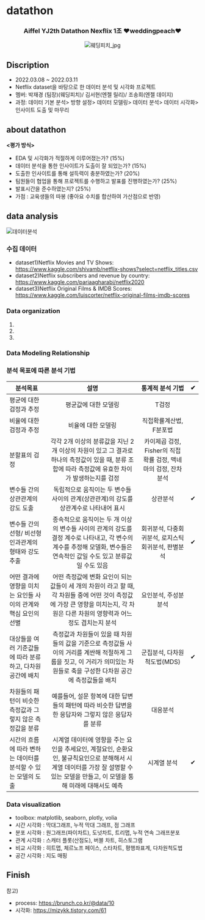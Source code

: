 # datathon

<h3 align="center"> Aiffel YJ2th Datathon Nexflix 1조 ❤weddingpeach❤ </h3>

<div align="center">
  
![웨딩피치_jpg](https://user-images.githubusercontent.com/87296126/157383247-227a90c5-f74a-47ce-af03-0d63541902cb.jpg)
 
</div>

## Discription
- 2022.03.08 ~ 2022.03.11
- Netflix dataset을 바탕으로 한 데이터 분석 및 시각화 프로젝트
- 멤버: 박재경 (팀장)(웨딩피치)/ 김서현(엔젤 릴리)/ 조송희(엔젤 데이지)
- 과정: 데이터 기본 분석> 방향 설정> 데이터 모델링> 데이터 분석> 데이터 시각화> 인사이트 도출 및 마무리

## about datathon
**<평가 방식>** 

- EDA 및 시각화가 적절하게 이루어졌는가? (15%)
- 데이터 분석을 통한 인사이트가 도출이 잘 되었는가? (15%)
- 도출한 인사이트를 통해 설득력이 충분하였는가? (20%)
- 팀원들이 협업을 통해 프로젝트를 수행하고 발표를 진행하였는가? (25%)
- 발표시간을 준수하였는지? (25%)
- 가점 : 교육생들의 따봉 (좋아요 수치를 합산하여 가산점으로 반영)

##  data analysis 

![데이터분석](https://user-images.githubusercontent.com/87296126/157386982-086507e9-5101-4daa-b271-6b8d5ef4d24e.jpg)

### 수집 데이터

- dataset1)Netflix Movies and TV Shows: https://www.kaggle.com/shivamb/netflix-shows?select=netflix_titles.csv
- dataset2)Netflix subscribers and revenue by country: https://www.kaggle.com/pariaagharabi/netflix2020
- dataset3)Netflix Original Films & IMDB Scores: https://www.kaggle.com/luiscorter/netflix-original-films-imdb-scores

### Data organization
1)
2)
3)

### Data Modeling Relationship


### 분석 목표에 따른 분석 기법

| 분석목표 | 설명 | 통계적 분석 기법 | ✔
|---|:---:|:---:|:---:|
평균에 대한 검정과 추정 | 평균값에 대한 모델링 | T검정
비율에 대한 검정과 추정 | 비율에 대한 모델링 | 직접확률계산법, F분포법
분할표의 검정 | 각각 2개 이상의 분류값을 지닌 2개 이상의 차원이 있고 그 결과로 하나의 측정값이 있을 때, 분류 조합에 따라 측정값에 유효한 차이가 발생하는지를 검정 | 카이제곱 검정, Fisher의 직접 확률 검정, 맥네마의 검정, 잔차 분석
변수들 간의 상관관계의 강도 도출 | 독립적으로 움직이는 두 변수들 사이의 관계(상관관계)의 강도를 상관계수로 나타내어 표시 | 상관분석 | ✔
변수들 간의 선형/ 비선형 인과관계의 형태와 강도 추출 |종속적으로 움직이는 두 개 이상의 변수들 사이의 관계의 강도를 결정 계수로 나타내고, 각 변수의 계수를 추정해 모델화, 변수들은 연속적인 값일 수도 있고 분류값일 수도 있음 | 회귀분석, 다중회귀분석, 로지스틱 회귀분석, 판별분석 | ✔
어떤 결과에 영향을 미치는 요인들 사이의 관계와 핵심 요인의 선별 |어떤 측정값에 변화 요인이 되는 값들이 세 개의 차원이 라고 할 때, 각 차원들 중에 어떤 것이 측정값에 가장 큰 영향을 미치는지, 각 차원은 다른 차원의 영향력과 어느 정도 겹치는지 분석 | 요인분석, 주성분분석
대상들을 여러 기준값들에 따라 분류하고, 다차원 공간에 배치 | 측정값과 차원들이 있을 때 차원들의 값을 기준으로 측정값들 사이의 거리를 계싼해 적절하게 그룹을 짓고, 이 거리가 의미있는 차원들로 축을 구성한 다차원 공간에 측정값들을 배치 | 군집분석, 다차원척도법(MDS) | ✔
차원들의 패턴이 비슷한 측정값과 그렇지 않은 측정값을 분류 | 예를들어, 설문 항복에 대한 답변들의 패턴에 따라 비슷한 답변을 한 응답자와 그렇지 않은 응답자를 분류 | 대응분석
시간의 흐름에 따라 변하는 데이터를 분석할 수 있는 모델의 도출 | 시계열 데이터에 영향을 주는 요인을 추세요인, 계절요인, 순환요인, 불규칙요인으로 분해해서 시계열 데이터를 가장 잘 설명할 수 있는 모델을 만들고, 이 모델을 통해 미래에 대해서도 예측 | 시계열 분석 | ✔

### Data visualization

- toolbox: matplotlib, seaborn, plotly, volia
- 시간 시각화 : 막대그래프, 누적 막대 그래프, 점 그래프
- 분포 시각화 : 원그래프(파이차트), 도넛차트, 트리맵, 누적 연속 그래프분포
- 관계 시각화 : 스캐터 플롯(산점도), 버블 차트, 히스토그램
- 비교 시각화 : 히트맵, 체르노프 페이스, 스타차트, 평행좌표계, 다차원척도법
- 공간 시각화 : 지도 매핑

## Finish

참고)
- process: https://brunch.co.kr/@data/10
- 시각화: https://mizykk.tistory.com/61
